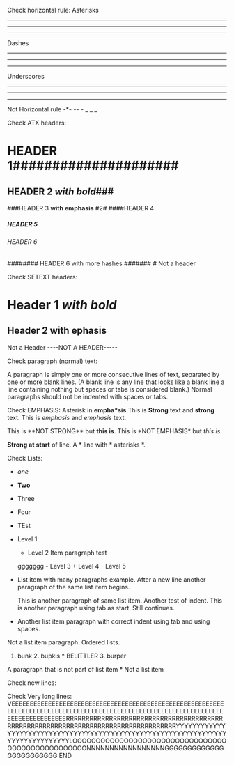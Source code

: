 Check horizontal rule:
Asterisks
* * *
***
*****
Dashes
- - -

---

---------------------------------------
Underscores
___
_ _ _
____________________
Not Horizontal rule
-\*-
\--  -
\_  _  _ 

Check ATX headers:
#                          HEADER 1#####################
## HEADER 2 *with bold*###
###HEADER 3 **with emphasis** #2#
####HEADER 4
#####                   HEADER 5               #####
###### HEADER 6 ######
######## HEADER 6 with more hashes \#\######
\# Not a header

Check SETEXT headers:

Header 1 *with bold*
====
Header 2 **with ephasis**
-
Not a Header
----NOT A HEADER-----

Check paragraph (normal) text:

A paragraph is simply one or more consecutive lines of 
text, separated by one or more blank lines. 
(A blank line is any line that looks like a blank line 
a line containing nothing but spaces or 
tabs is considered blank.) 
Normal paragraphs should not be indented with spaces or tabs.

Check EMPHASIS:
Asterisk in **empha\*sis**
This is **Strong** text and __strong__ text.
This is *emphasis* and _emphasis_ text.

This is \*\*NOT STRONG\*\* but **this is**.
This is \*NOT EMPHASIS\* but _this is_.

**Strong at start** of line.
A * line with * asterisks \*.

Check Lists:

*   *one*
 -  __Two__
  +    Three
   *   Four
 * TEst

*   Level 1
       * Level 2
Item paragraph test

    ggggggg
         - Level 3
            + Level 4
                 - Level 5
*   List item with many paragraphs
example. After a new line another
paragraph of the same list item begins.

    This is another paragraph of same list item.
Another test of indent.
    This is another paragraph using tab as start.
Still continues.

*   Another list item paragraph
    with correct indent using tab
    and using spaces.
   
Not a list item paragraph.
Ordered lists.
1.  bunk
    2.  bupkis
        * BELITTLER
    3. burper

  A paragraph that is not part of list item
    * Not a list item
    
Check new lines:





Check Very long lines:
VEEEEEEEEEEEEEEEEEEEEEEEEEEEEEEEEEEEEEEEEEEEEEEEEEEEEEEEEEEEEEEEEEEEEEEEEEEEEEEEEEEEEEEEEEEEEEEEEEEEEEEEEEEEEEEEEEEEEEEEEEEEEEEEEEEEEERRRRRRRRRRRRRRRRRRRRRRRRRRRRRRRRRRRRRRRRRRRRRRRRRRRRRRRRRRRRRRRRRRRRRRRRRRRRRRRRRRRYYYYYYYYYYYYYYYYYYYYYYYYYYYYYYYYYYYYYYYYYYYYYYYYYYYYYYYYYYYYYYYYYYYYYYYYYYYYYYYYLOOOOOOOOOOOOOOOOOOOOOOOOOOOOOOOOOOOOOOOOOOOOOOOOOONNNNNNNNNNNNNNNNNGGGGGGGGGGGGGGGGGGGGGGGG
END

